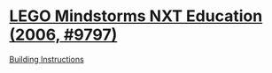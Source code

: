 # [LEGO Mindstorms NXT Education (2006, #9797)](https://www.lego.com/en-us/service/buildinginstructions/9797)

[Building Instructions](https://www.lego.com/cdn/product-assets/product.bi.core.pdf/4556207.pdf)
